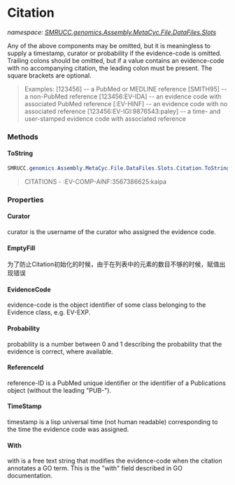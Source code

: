 ﻿# Citation
_namespace: [SMRUCC.genomics.Assembly.MetaCyc.File.DataFiles.Slots](./index.md)_

Any of the above components may be omitted, but it is meaningless to supply a timestamp, 
 curator or probability if the evidence-code is omitted. Trailing colons should be 
 omitted, but if a value contains an evidence-code with no accompanying citation, the 
 leading colon must be present. The square brackets are optional.

> 
>  Examples:
>    [123456] -- a PubMed or MEDLINE reference
>    [SMITH95] -- a non-PubMed reference
>    [123456:EV-IDA] -- an evidence code with associated PubMed reference
>    [:EV-HINF] -- an evidence code with no associated reference
>    [123456:EV-IGI:9876543:paley] -- a time- and user-stamped evidence code with associated reference
>  


### Methods

#### ToString
```csharp
SMRUCC.genomics.Assembly.MetaCyc.File.DataFiles.Slots.Citation.ToString
```

> CITATIONS - :EV-COMP-AINF:3567386625:kaipa


### Properties

#### Curator
curator is the username of the curator who assigned the evidence code.
#### EmptyFill
为了防止Citation初始化的时候，由于在列表中的元素的数目不够的时候，赋值出现错误
#### EvidenceCode
evidence-code is the object identifier of some class belonging to the Evidence class, e.g. EV-EXP.
#### Probability
probability is a number between 0 and 1 describing the probability 
 that the evidence is correct, where available.
#### ReferenceId
reference-ID is a PubMed unique identifier or the identifier of a Publications object 
 (without the leading "PUB-").
#### TimeStamp
timestamp is a lisp universal time (not human readable) corresponding to the time the 
 evidence code was assigned.
#### With
with is a free text string that modifies the evidence-code when the citation annotates a GO term. 
 This is the "with" field described in GO documentation.
